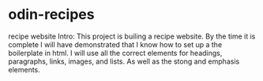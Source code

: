 # odin-recipes
recipe website
Intro: This project is builing a recipe website. By the time it is complete I will
have demonstrated that I know how to set up a the boilerplate in html. I will use 
all the correct elements for headings, paragraphs, links, images, and lists. As well as the stong and emphasis elements. 